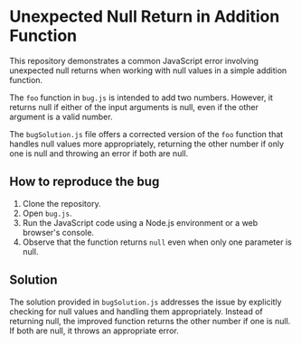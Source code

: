 # Unexpected Null Return in Addition Function

This repository demonstrates a common JavaScript error involving unexpected null returns when working with null values in a simple addition function.

The `foo` function in `bug.js` is intended to add two numbers. However, it returns null if either of the input arguments is null, even if the other argument is a valid number.

The `bugSolution.js` file offers a corrected version of the `foo` function that handles null values more appropriately, returning the other number if only one is null and throwing an error if both are null.

## How to reproduce the bug
1. Clone the repository.
2. Open `bug.js`.
3. Run the JavaScript code using a Node.js environment or a web browser's console.
4. Observe that the function returns `null` even when only one parameter is null.

## Solution
The solution provided in `bugSolution.js` addresses the issue by explicitly checking for null values and handling them appropriately. Instead of returning null, the improved function returns the other number if one is null. If both are null, it throws an appropriate error.
